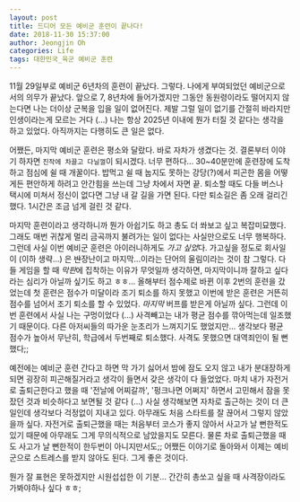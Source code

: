 ```yaml
---
layout: post
title: 드디어 모든 예비군 훈련이 끝나다!
date: 2018-11-30 15:37:00
author: Jeongjin Oh
categories: Life
tags: 대한민국_육군 예비군 훈련
---
```


11월 29일부로 예비군 6년차의 훈련이 끝났다. 그렇다. 나에게 부여되었던 예비군으로서의 의무가 끝났다. 앞으로 7, 8년차에 들어가겠지만 그동안 동원령이라도 떨어지지 않는다면 나는 더이상 군복을 입을 일이 없어진다. 제발 그럴 일이 없기를 간절히 바라지만 인생이라는게 모르는 거다 (...) 나는 항상 2025년 이내에 뭔가 터질 것 같다는 생각을 하고 있었다. 아직까지는 다행히도 큰 일은 없다.

어쨌든, 마지막 예비군 훈련은 평소와 달랐다. 바로 자차가 생겼다는 것. 결론부터 이야기 하자면 `진작에 차끌고 다닐껄`이 되시겠다. 너무 편하다... 30~40분만에 훈련장에 도착하고 점심에 쉴 때 개꿀이다. 밥먹고 쉴 때 눕지도 못하는 강당(?)에서 피곤한 몸을 어떻게든 편안하게 하려고 안간힘을 쓰는데 그냥 차에서 자면 끝. 퇴소할 때도 다들 버스나 택시에 미쳐서 정신이 없다면 그냥 내 갈 길을 가면 된다. 다만 퇴소길은 좀 오래 걸리긴 했다. 1시간은 조금 넘게 걸린 것 같다.

마지막 훈련이라고 생각하니까 뭔가 아쉽기도 하고 총도 더 쏴보고 싶고 복잡미묘했다. 그래도 매번 귀찮게 멀리 금곡까지 불려가는 일이 없다는 사실만으로도 너무 행복하다. 그런데 사실 이번 예비군 훈련은 아이러니하게도 *가고 싶었*다. 가고싶을 정도로 회사일이 (이하 생략...) 은 ~~반~~장난이고 마지막...이라는 단어의 울림이라는 것이 참 그렇다. 다들 게임을 할 때 *막판*에 집착하는 이유가 무엇일까 생각하면, 마지막이니까 잘하고 싶다라는 심리가 아닐까 싶기도 하고 ㅎㅎ... 올해부터 점수제로 바뀐 이후 2번의 훈련을 갔었는데 첫 훈련은 점수가 미달이라 조기 퇴소를 하지 못했고 이번에 받은 훈련은 거뜬히 점수를 넘어서 조기 퇴소를 할 수 있었다. *마지막* 버프를 받은게 아닐까 싶다. 그런데 이번 훈련에서 사실 나는 구멍이었다 (...) 사격빼고는 내가 평균 점수를 깎아먹는데 일조했기 때문이다. 다른 아저씨들의 따가운 눈초리가 느껴지기도 했었지만... 생각보다 평균 점수가 높아서 무난히, 학급에서 두번째로 퇴소했다. 사격도 못했으면 대역죄인이 될 뻔했다;;

예전에는 예비군 훈련 간다고 하면 막 가기 싫어서 밤에 잠도 오지 않고 내가 분대장하게 되면 굉장히 피곤해질거라고 생각이 들면서 갖은 생각이 다 들었었다. 마치 내가 자전거로 출퇴근한다고 했을 때 '전날에 어찌갈까', '펑크나면 어쩌지' 하면서 고민해서 잠을 못잤던 것과 비슷하다고 보면될 것 같다 (...) 사실 생각해보면 자차로 출근하는 것이 더 큰일인데 생각보다 걱정없이 지내고 있다. 아무래도 처음 스타트를 잘 끊어서 그렇지 않았을까 싶다. 자전거로 출퇴근했을 때는 처음부터 코스가 좋지 않아서 사고가 날 뻔한적도 있기 때문에 아무래도 그게 무의식적으로 남았을지도 모른다. 물론 차로 출퇴근했을 때도 사고가 날 뻔한적이 한두번이 아니지만서도;; 어쨌든 이야기로 돌아와서 이제는 예비군으로 스트레스를 받지 않아도 된다. 그게 좋은 것이다.

뭔가 잘 표현은 못하겠지만 시원섭섭한 이 기분... 간간히 총쏘고 싶을 때 사격장이라도 가봐야하나 싶다 ㅎㅎ;